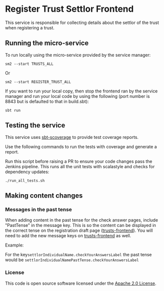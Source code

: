 
# Register Trust Settlor Frontend

This service is responsible for collecting details about the settlor of the trust when registering a trust.

## Running the micro-service
To run locally using the micro-service provided by the service manager:

```
sm2 --start TRUSTS_ALL
```

Or

```
sm2 --start REGISTER_TRUST_ALL
```


If you want to run your local copy, then stop the frontend ran by the service manager and run your local code by using the following (port number is 8843 but is defaulted to that in build.sbt):

```sbt run```

## Testing the service

This service uses [sbt-scoverage](https://github.com/scoverage/sbt-scoverage) to
provide test coverage reports.

Use the following commands to run the tests with coverage and generate a report.

Run this script before raising a PR to ensure your code changes pass the Jenkins pipeline. This runs all the unit tests with scalastyle and checks for dependency updates:
```
./run_all_tests.sh
```


## Making content changes

### Messages in the past tense

When adding content in the past tense for the check answer pages, include "PastTense" in the message key. This is so the content can be displayed in the correct tense on the registration draft page ([trusts-frontend](https://github.com/hmrc/trusts-frontend)). You will need to add the new message keys on [trusts-frontend](https://github.com/hmrc/trusts-frontend) as well. 

Example:

For the key```settlorIndividualName.checkYourAnswersLabel``` the past tense would be ```settlorIndividualNamePastTense.checkYourAnswersLabel``` 

### License

This code is open source software licensed under the [Apache 2.0 License]("http://www.apache.org/licenses/LICENSE-2.0.html").
